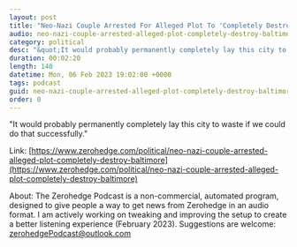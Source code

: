 ```yaml
---
layout: post
title: "Neo-Nazi Couple Arrested For Alleged Plot To 'Completely Destroy' Baltimore"
audio: neo-nazi-couple-arrested-alleged-plot-completely-destroy-baltimore-0
category: political
desc: "&quot;It would probably permanently completely lay this city to waste if we could do that successfully.&quot; "
duration: 00:02:20
length: 140
datetime: Mon, 06 Feb 2023 19:02:00 +0000
tags: podcast
guid: neo-nazi-couple-arrested-alleged-plot-completely-destroy-baltimore-0
order: 0
---
```

&quot;It would probably permanently completely lay this city to waste if we could do that successfully.&quot; 

Link: [https://www.zerohedge.com/political/neo-nazi-couple-arrested-alleged-plot-completely-destroy-baltimore](https://www.zerohedge.com/political/neo-nazi-couple-arrested-alleged-plot-completely-destroy-baltimore)

About: The Zerohedge Podcast is a non-commercial, automated program, designed to give people a way to get news from Zerohedge in an audio format.  I am actively working on tweaking and improving the setup to create a better listening experience (February 2023).  Suggestions are welcome: [zerohedgePodcast@outlook.com](mailto:zerohedgePodcast@outlook.com)